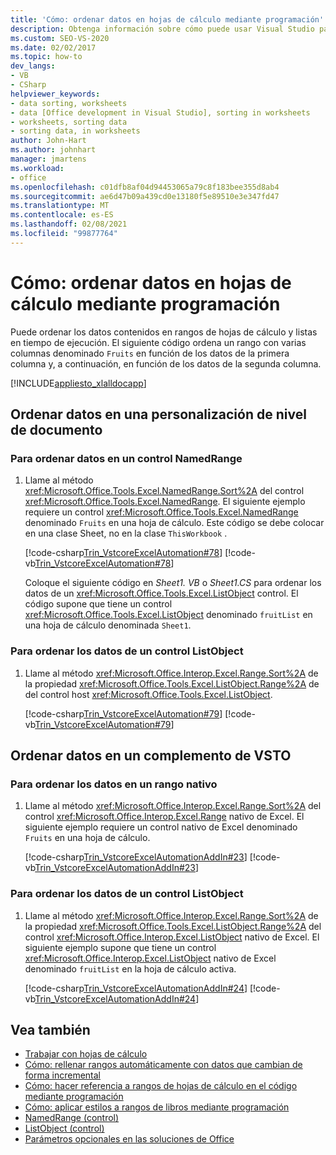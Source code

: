 ```yaml
---
title: 'Cómo: ordenar datos en hojas de cálculo mediante programación'
description: Obtenga información sobre cómo puede usar Visual Studio para ordenar mediante programación los datos contenidos en rangos y listas de hojas de cálculo en tiempo de ejecución.
ms.custom: SEO-VS-2020
ms.date: 02/02/2017
ms.topic: how-to
dev_langs:
- VB
- CSharp
helpviewer_keywords:
- data sorting, worksheets
- data [Office development in Visual Studio], sorting in worksheets
- worksheets, sorting data
- sorting data, in worksheets
author: John-Hart
ms.author: johnhart
manager: jmartens
ms.workload:
- office
ms.openlocfilehash: c01dfb8af04d94453065a79c8f183bee355d8ab4
ms.sourcegitcommit: ae6d47b09a439cd0e13180f5e89510e3e347fd47
ms.translationtype: MT
ms.contentlocale: es-ES
ms.lasthandoff: 02/08/2021
ms.locfileid: "99877764"
---
```

# <a name="how-to-programmatically-sort-data-in-worksheets"></a>Cómo: ordenar datos en hojas de cálculo mediante programación
  Puede ordenar los datos contenidos en rangos de hojas de cálculo y listas en tiempo de ejecución. El siguiente código ordena un rango con varias columnas denominado `Fruits` en función de los datos de la primera columna y, a continuación, en función de los datos de la segunda columna.

 [!INCLUDE[appliesto_xlalldocapp](../vsto/includes/appliesto-xlalldocapp-md.md)]

## <a name="sort-data-in-a-document-level-customization"></a>Ordenar datos en una personalización de nivel de documento

### <a name="to-sort-data-in-a-namedrange-control"></a>Para ordenar datos en un control NamedRange

1. Llame al método <xref:Microsoft.Office.Tools.Excel.NamedRange.Sort%2A> del control <xref:Microsoft.Office.Tools.Excel.NamedRange>. El siguiente ejemplo requiere un control <xref:Microsoft.Office.Tools.Excel.NamedRange> denominado `Fruits` en una hoja de cálculo. Este código se debe colocar en una clase Sheet, no en la clase `ThisWorkbook` .

    [!code-csharp[Trin_VstcoreExcelAutomation#78](../vsto/codesnippet/CSharp/Trin_VstcoreExcelAutomationCS/Sheet1.cs#78)]
    [!code-vb[Trin_VstcoreExcelAutomation#78](../vsto/codesnippet/VisualBasic/Trin_VstcoreExcelAutomation/Sheet1.vb#78)]

   Coloque el siguiente código en *Sheet1. VB* o *Sheet1.CS* para ordenar los datos de un <xref:Microsoft.Office.Tools.Excel.ListObject> control. El código supone que tiene un control <xref:Microsoft.Office.Tools.Excel.ListObject> denominado `fruitList` en una hoja de cálculo denominada `Sheet1`.

### <a name="to-sort-data-in-a-listobject-control"></a>Para ordenar los datos de un control ListObject

1. Llame al método <xref:Microsoft.Office.Interop.Excel.Range.Sort%2A> de la propiedad <xref:Microsoft.Office.Tools.Excel.ListObject.Range%2A> de del control host <xref:Microsoft.Office.Tools.Excel.ListObject>.

     [!code-csharp[Trin_VstcoreExcelAutomation#79](../vsto/codesnippet/CSharp/Trin_VstcoreExcelAutomationCS/Sheet1.cs#79)]
     [!code-vb[Trin_VstcoreExcelAutomation#79](../vsto/codesnippet/VisualBasic/Trin_VstcoreExcelAutomation/Sheet1.vb#79)]

## <a name="sort-data-in-a-vsto-add-in"></a>Ordenar datos en un complemento de VSTO

### <a name="to-sort-data-in-a-native-range"></a>Para ordenar los datos en un rango nativo

1. Llame al método <xref:Microsoft.Office.Interop.Excel.Range.Sort%2A> del control <xref:Microsoft.Office.Interop.Excel.Range> nativo de Excel. El siguiente ejemplo requiere un control nativo de Excel denominado `Fruits` en una hoja de cálculo.

     [!code-csharp[Trin_VstcoreExcelAutomationAddIn#23](../vsto/codesnippet/CSharp/trin_vstcoreexcelautomationaddin/ThisAddIn.cs#23)]
     [!code-vb[Trin_VstcoreExcelAutomationAddIn#23](../vsto/codesnippet/VisualBasic/trin_vstcoreexcelautomationaddin/ThisAddIn.vb#23)]

### <a name="to-sort-data-in-a-listobject-control"></a>Para ordenar los datos de un control ListObject

1. Llame al método <xref:Microsoft.Office.Interop.Excel.Range.Sort%2A> de la propiedad <xref:Microsoft.Office.Tools.Excel.ListObject.Range%2A> del control <xref:Microsoft.Office.Interop.Excel.ListObject> nativo de Excel. El siguiente ejemplo supone que tiene un control <xref:Microsoft.Office.Interop.Excel.ListObject> nativo de Excel denominado `fruitList` en la hoja de cálculo activa.

     [!code-csharp[Trin_VstcoreExcelAutomationAddIn#24](../vsto/codesnippet/CSharp/trin_vstcoreexcelautomationaddin/ThisAddIn.cs#24)]
     [!code-vb[Trin_VstcoreExcelAutomationAddIn#24](../vsto/codesnippet/VisualBasic/trin_vstcoreexcelautomationaddin/ThisAddIn.vb#24)]

## <a name="see-also"></a>Vea también
- [Trabajar con hojas de cálculo](../vsto/working-with-worksheets.md)
- [Cómo: rellenar rangos automáticamente con datos que cambian de forma incremental](../vsto/how-to-programmatically-automatically-fill-ranges-with-incrementally-changing-data.md)
- [Cómo: hacer referencia a rangos de hojas de cálculo en el código mediante programación](../vsto/how-to-programmatically-refer-to-worksheet-ranges-in-code.md)
- [Cómo: aplicar estilos a rangos de libros mediante programación](../vsto/how-to-programmatically-apply-styles-to-ranges-in-workbooks.md)
- [NamedRange (control)](../vsto/namedrange-control.md)
- [ListObject (control)](../vsto/listobject-control.md)
- [Parámetros opcionales en las soluciones de Office](../vsto/optional-parameters-in-office-solutions.md)
